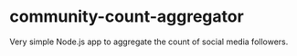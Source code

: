 # community-count-aggregator
Very simple Node.js app to aggregate the count of social media followers.
